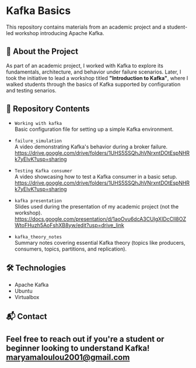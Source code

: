 # Kafka Basics

This repository contains materials from an academic project and a student-led workshop introducing Apache Kafka.

## 🚀 About the Project

As part of an academic project, I worked with Kafka to explore its fundamentals, architecture, and behavior under failure scenarios. Later, I took the initiative to lead a workshop titled **"Introduction to Kafka"**, where I walked students through the basics of Kafka supported by configuration and testing senarios.

## 📁 Repository Contents

- `Working with kafka`  
  Basic configuration file for setting up a simple Kafka environment.

- `failure_simulation`  
  A video demonstrating Kafka's behavior during a broker failure.
  https://drive.google.com/drive/folders/1UHS5SSQhJhVNrxntDOtEspNHRk7yElvK?usp=sharing

- `Testing Kafka consumer`  
  A video showcasing how to test a Kafka consumer in a basic setup.
  https://drive.google.com/drive/folders/1UHS5SSQhJhVNrxntDOtEspNHRk7yElvK?usp=sharing

- `kafka presentation`  
  Slides used during the presentation of my academic project (not the workshop).
  https://docs.google.com/presentation/d/1aoOvu6dcA3CUlgXIDcCll8OZWtoFHuzh5AoFshXB8yw/edit?usp=drive_link

- `kafka_theory_notes`  
  Summary notes covering essential Kafka theory (topics like producers, consumers, topics, partitions, and replication).



## 🛠️ Technologies

- Apache Kafka
- Ubuntu
- Virtualbox

## 📬 Contact

Feel free to reach out if you're a student or beginner looking to understand Kafka!
maryamaloulou2001@gmail.com
---

